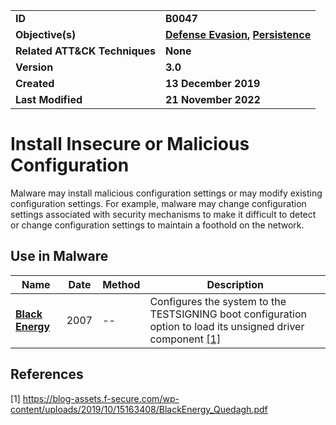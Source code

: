 <table>
<tr>
<td><b>ID</b></td>
<td><b>B0047</b></td>
</tr>
<tr>
<td><b>Objective(s)</b></td>
<td><b><a href="../defense-evasion">Defense Evasion</a>, <a href="../persistence">Persistence</a></b></td>
</tr>
<tr>
<td><b>Related ATT&CK Techniques</b></td>
<td><b>None</b></td>
</tr>
<tr>
<td><b>Version</b></td>
<td><b>3.0</b></td>
</tr>
<tr>
<td><b>Created</b></td>
<td><b>13 December 2019</b></td>
</tr>
<tr>
<td><b>Last Modified</b></td>
<td><b>21 November 2022</b></td>
</tr>
</table>


# Install Insecure or Malicious Configuration

Malware may install malicious configuration settings or may modify existing configuration settings. For example, malware may change configuration settings associated with security mechanisms to make it difficult to detect or change configuration settings to maintain a foothold on the network.

## Use in Malware

|Name|Date|Method|Description|
|---|---|---|---|
|[**Black Energy**](../xample-malware/blackenergy.md)|2007|--|Configures the system to the TESTSIGNING boot configuration option to load its unsigned driver component [[1]](#1)|

## References

<a name="1">[1]</a> https://blog-assets.f-secure.com/wp-content/uploads/2019/10/15163408/BlackEnergy_Quedagh.pdf
